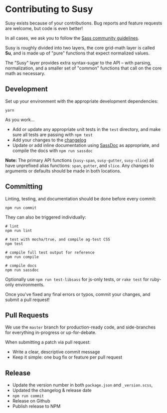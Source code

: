 Contributing to Susy
====================

Susy exists because of your contributions.
Bug reports and feature requests are welcome,
but code is even better!

In all cases,
we ask you to follow the
[Sass community guidelines](http://sass-lang.com/community-guidelines).

Susy is roughly divided into two layers,
the core grid-math layer is called **Su**,
and is made up of "pure" functions
that expect normalized values.

The "Susy" layer provides extra syntax-sugar
to the API –
with parsing, normalization,
and a smaller set of "common" functions
that call on the core math as necessary.


Development
-----------

Set up your environment
with the appropriate development dependencies:

```
yarn
```

As you work...

- Add or update any appropriate unit tests
  in the `test` directory,
  and make sure all tests are passing with `npm test`
- Add your changes to the [changelog](CHANGELOG.md)
- Update or add inline documentation
  using [SassDoc][sassdoc] as appropriate,
  and compile the docs with `npm run sassdoc`

[sassdoc]: http://sassdoc.com/


**Note:**
The primary API functions
(`susy-span`, `susy-gutter`, `susy-slice`)
all have unprefixed alias functions:
`span`, `gutter`, and `slice`.
Any changes to arguments or defaults
should be made in both locations.


Committing
----------

Linting, testing, and documentation
should be done before every commit:

```
npm run commit
```

They can also be triggered individually:

```
# lint
npm run lint

# test with mocha/true, and compile ag-test CSS
npm test

# compile full test output for reference
npm run compile

# compile docs
npm run sassdoc
```

Optionally use `npm run test-libsass` for js-only tests,
or `rake test` for ruby-only environments.

Once you've fixed any final errors or typos,
commit your changes, and submit a pull request!


Pull Requests
-------------

We use the `master` branch for production-ready code,
and side-branches for everything in-progress
or up-for-debate.

When submitting a patch via pull request:

- Write a clear, descriptive commit message
- Keep it simple: one bug fix or feature per pull request


Release
-------

- Update the version number in both
`package.json` and `_version.scss`,
- Updated the changelog & release date
- `npm run commit`
- Release on Github
- Publish release to NPM
